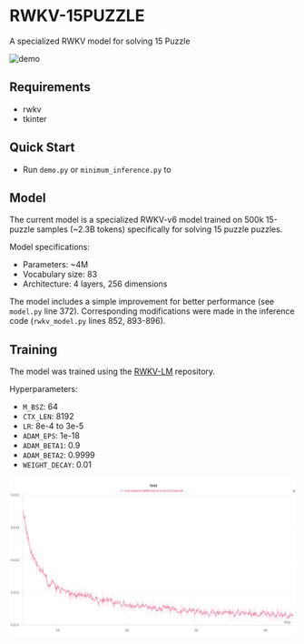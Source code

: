 # RWKV-15PUZZLE

A specialized RWKV model for solving 15 Puzzle

![demo](./assets/demo.gif)

## Requirements

- rwkv
- tkinter

## Quick Start

- Run `demo.py` or `minimum_inference.py` to 

## Model

The current model is a specialized RWKV-v6 model trained on 500k 15-puzzle samples (~2.3B tokens) specifically for solving 15 puzzle puzzles.

Model specifications:
- Parameters: ~4M
- Vocabulary size: 83
- Architecture: 4 layers, 256 dimensions

The model includes a simple improvement for better performance (see `model.py` line 372). Corresponding modifications were made in the inference code (`rwkv_model.py` lines 852, 893-896).

## Training

The model was trained using the [RWKV-LM](https://github.com/BlinkDL/RWKV-LM) repository.

Hyperparameters:
- `M_BSZ`: 64
- `CTX_LEN`: 8192
- `LR`: 8e-4 to 3e-5
- `ADAM_EPS`: 1e-18
- `ADAM_BETA1`: 0.9
- `ADAM_BETA2`: 0.9999
- `WEIGHT_DECAY`: 0.01

![Training Loss Curve](./assets/loss.png)
